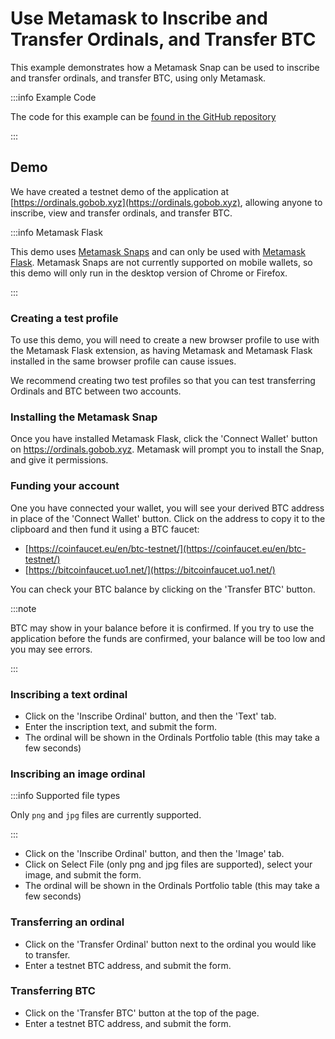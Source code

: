 # Use Metamask to Inscribe and Transfer Ordinals, and Transfer BTC

This example demonstrates how a Metamask Snap can be used to inscribe and transfer ordinals, and transfer BTC, using only Metamask.

:::info Example Code

The code for this example can be [found in the GitHub repository](https://github.com/bob-collective/demo-brc20-metamask)

:::

## Demo

We have created a testnet demo of the application at [https://ordinals.gobob.xyz](https://ordinals.gobob.xyz), allowing anyone to inscribe, view and transfer ordinals, and transfer BTC.

:::info Metamask Flask

This demo uses [Metamask Snaps](https://metamask.io/snaps/) and can only be used with [Metamask Flask](https://metamask.io/flask/). Metamask Snaps are not currently supported on mobile wallets, so this demo will only run in the desktop version of Chrome or Firefox.

:::

### Creating a test profile

To use this demo, you will need to create a new browser profile to use with the Metamask Flask extension, as having Metamask and Metamask Flask installed in the same browser profile can cause issues.

We recommend creating two test profiles so that you can test transferring Ordinals and BTC between two accounts.

### Installing the Metamask Snap

Once you have installed Metamask Flask, click the 'Connect Wallet' button on https://ordinals.gobob.xyz. Metamask will prompt you to install the Snap, and give it permissions.

### Funding your account

One you have connected your wallet, you will see your derived BTC address in place of the 'Connect Wallet' button. Click on the address to copy it to the clipboard and then fund it using a BTC faucet:

- [https://coinfaucet.eu/en/btc-testnet/](https://coinfaucet.eu/en/btc-testnet/)
- [https://bitcoinfaucet.uo1.net/](https://bitcoinfaucet.uo1.net/)

You can check your BTC balance by clicking on the 'Transfer BTC' button.

:::note

BTC may show in your balance before it is confirmed. If you try to use the application before the funds are confirmed, your balance will be too low and you may see errors.

:::

### Inscribing a text ordinal

- Click on the 'Inscribe Ordinal' button, and then the 'Text' tab.
- Enter the inscription text, and submit the form.
- The ordinal will be shown in the Ordinals Portfolio table (this may take a few seconds)

### Inscribing an image ordinal

:::info Supported file types

Only `png` and `jpg` files are currently supported.

:::

- Click on the 'Inscribe Ordinal' button, and then the 'Image' tab.
- Click on Select File (only png and jpg files are supported), select your image, and submit the form.
- The ordinal will be shown in the Ordinals Portfolio table (this may take a few seconds)

### Transferring an ordinal

- Click on the 'Transfer Ordinal' button next to the ordinal you would like to transfer.
- Enter a testnet BTC address, and submit the form.

### Transferring BTC

- Click on the 'Transfer BTC' button at the top of the page.
- Enter a testnet BTC address, and submit the form.
